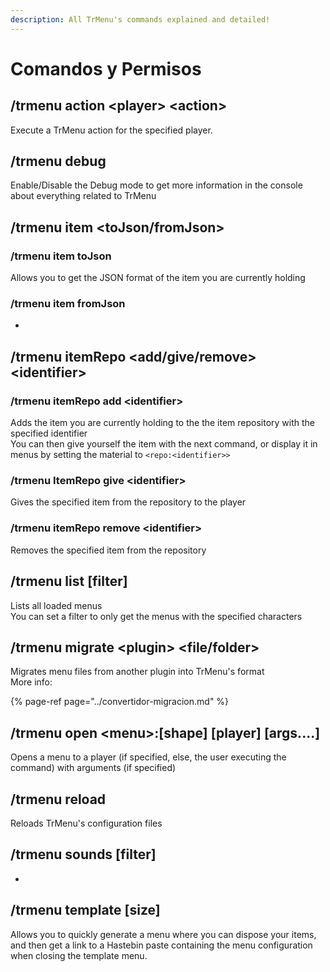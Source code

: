 ```yaml
---
description: All TrMenu's commands explained and detailed!
---
```


# Comandos y Permisos

## /trmenu action &lt;player&gt; &lt;action&gt;

Execute a TrMenu action for the specified player.

## /trmenu debug

Enable/Disable the Debug mode to get more information in the console about everything related to TrMenu

## /trmenu item &lt;toJson/fromJson&gt;

### /trmenu item toJson

Allows you to get the JSON format of the item you are currently holding

### /trmenu item fromJson

-

## /trmenu itemRepo &lt;add/give/remove&gt; &lt;identifier&gt;

### /trmenu itemRepo add &lt;identifier&gt;

Adds the item you are currently holding to the the item repository with the specified identifier  
You can then give yourself the item with the next command, or display it in menus by setting the material to `<repo:<identifier>>`

### /trmenu ItemRepo give &lt;identifier&gt;

Gives the specified item from the repository to the player

### /trmenu itemRepo remove &lt;identifier&gt;

Removes the specified item from the repository

## /trmenu list \[filter\]

Lists all loaded menus  
You can set a filter to only get the menus with the specified characters

## /trmenu migrate &lt;plugin&gt; &lt;file/folder&gt;

Migrates menu files from another plugin into TrMenu's format  
More info:

{% page-ref page="../convertidor-migracion.md" %}

## /trmenu open &lt;menu&gt;:\[shape\] \[player\] \[args....\]

Opens a menu to a player \(if specified, else, the user executing the command\) with arguments \(if specified\)

## /trmenu reload

Reloads TrMenu's configuration files

## /trmenu sounds \[filter\]

-

## /trmenu template \[size\]

Allows you to quickly generate a menu where you can dispose your items, and then get a link to a Hastebin paste containing the menu configuration when closing the template menu.

